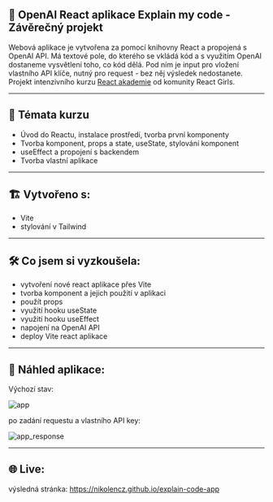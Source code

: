 ## 🧭  OpenAI React aplikace Explain my code - Závěrečný projekt

Webová aplikace je vytvořena za pomocí knihovny React a propojená s OpenAI API. 
Má textové pole, do kterého se vkládá kód a s využitím OpenAI dostaneme vysvětlení toho, co kód dělá.
Pod ním je input pro vložení vlastního API klíče, nutný pro request - bez něj výsledek nedostanete.
Projekt intenzivního kurzu [React akademie](https://reactgirls.com/akademie) od komunity React Girls.

---

## 📜 Témata kurzu

- Úvod do Reactu, instalace prostředí, tvorba první komponenty
- Tvorba komponent, props a state, useState, stylování komponent
- useEffect a propojení s backendem
- Tvorba vlastní aplikace

---

## 🏗️ Vytvořeno s:

- Vite
- stylování v Tailwind

---

## 🛠️ Co jsem si vyzkoušela:

- vytvoření nové react aplikace přes Vite
- tvorba komponent a jejich použití v aplikaci
- použít props
- využití hooku useState
- využití hooku useEffect
- napojení na OpenAI API
- deploy Vite react aplikace

---


 ## 👀 Náhled aplikace:

Výchozí stav:

![app](https://github.com/NikoLenCZ/explain-code-app/assets/55710950/7118f6fe-acc4-4cd7-8076-484eed7fffb6)



po zadání requestu a vlastního API key:

![app_response](https://github.com/NikoLenCZ/explain-code-app/assets/55710950/605ab382-fb0a-4b3f-b1c6-302e9c1acb9d)



---

 ## 🌐 Live:

výsledná stránka: https://nikolencz.github.io/explain-code-app


